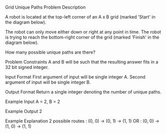 Grid Unique Paths
Problem Description

A robot is located at the top-left corner of an A x B grid (marked 'Start' in the diagram below).



The robot can only move either down or right at any point in time. The robot is trying to reach the bottom-right corner of the grid (marked 'Finish' in the diagram below).

How many possible unique paths are there?



Problem Constraints
A and B will be such that the resulting answer fits in a 32 bit signed integer.



Input Format
First argument of input will be single integer A.
Second argument of input will be single integer B.



Output Format
Return a single integer denoting the number of unique paths.



Example Input
 A = 2, B = 2


Example Output
 2


Example Explanation
 2 possible routes : (0, 0) -> (0, 1) -> (1, 1) 
              OR  : (0, 0) -> (1, 0) -> (1, 1)
